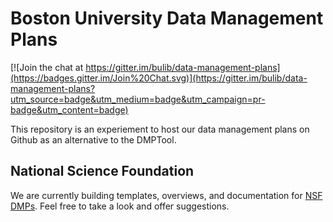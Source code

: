 # Boston University Data Management Plans 

[![Join the chat at https://gitter.im/bulib/data-management-plans](https://badges.gitter.im/Join%20Chat.svg)](https://gitter.im/bulib/data-management-plans?utm_source=badge&utm_medium=badge&utm_campaign=pr-badge&utm_content=badge)

This repository is an experiement to host our data management plans on Github as an alternative to the DMPTool. 

## National Science Foundation 

We are currently building templates, overviews, and documentation for [NSF DMPs](National-Science-Foundation/). Feel free to take a look and offer suggestions. 
